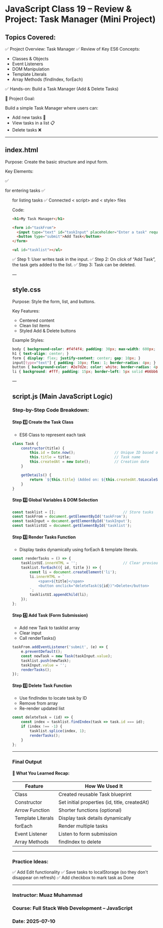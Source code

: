 # JavaScript Class 19 – Review & Project: Task Manager (Mini Project)

## Topics Covered:

✅ Project Overview: Task Manager
✅ Review of Key ES6 Concepts:

* Classes & Objects
* Event Listeners
* DOM Manipulation
* Template Literals
* Array Methods (findIndex, forEach)

✅ Hands-on: Build a Task Manager (Add & Delete Tasks)

🚀 Project Goal:

Build a simple Task Manager where users can:

* Add new tasks 📝
* View tasks in a list 📋
* Delete tasks ❌

---

## index.html

Purpose: Create the basic structure and input form.

Key Elements:

✅ <form> for entering tasks
✅ <ul> for listing tasks
✅ Connected < script> and < style> files

Code:

```html
<h1>My Task Manager</h1>

<form id="taskFrom">
  <input type="text" id="taskInput" placeholder="Enter a task" required>
  <button type="submit">Add Task</button>
</form>

<ul id="tasklist"></ul>
```

✅ Step 1: User writes task in the input.
✅ Step 2: On click of “Add Task”, the task gets added to the list.
✅ Step 3: Task can be deleted.

—

## style.css

Purpose: Style the form, list, and buttons.

Key Features:

* Centered content
* Clean list items
* Styled Add & Delete buttons

Example Styles:

```css
body { background-color: #f4f4f4; padding: 30px; max-width: 600px; margin: auto; }
h1 { text-align: center; }
form { display: flex; justify-content: center; gap: 10px; }
input[type="text"] { padding: 10px; flex: 1; border-radius: 4px; }
button { background-color: #2e7d2e; color: white; border-radius: 4px; }
li { background: #fff; padding: 15px; border-left: 5px solid #66bb6a; display: flex; justify-content: space-between; }
```

—

## script.js (Main JavaScript Logic)

### Step-by-Step Code Breakdown:

#### Step 1️⃣ Create the Task Class

* ES6 Class to represent each task

```js
class Task {
    constructor(title) {
        this.id = Date.now();                  // Unique ID based on timestamp
        this.title = title;                    // Task name
        this.createdAt = new Date();           // Creation date
    }

    getDetails() {
        return `${this.title} (Added on: ${this.createdAt.toLocaleString()})`;
    }
}
```

#### Step 2️⃣ Global Variables & DOM Selection

```js
const tasklist = [];                               // Store tasks
const taskFrom = document.getElementById('taskFrom');
const taskInput = document.getElementById('taskInput');
const tasklistUI = document.getElementById('tasklist');
```

#### Step 3️⃣ Render Tasks Function

* Display tasks dynamically using forEach & template literals.

```js
const renderTasks = () => {
    tasklistUI.innerHTML = '';                     // Clear previous list
    tasklist.forEach(({ id, title }) => {
        const li = document.createElement('li');
        li.innerHTML = `
            <span>${title}</span>
            <button onclick="deleteTask(${id})">Delete</button>
        `;
        tasklistUI.appendChild(li);
    });
};
```

#### Step 4️⃣ Add Task (Form Submission)

* Add new Task to tasklist array
* Clear input
* Call renderTasks()

```js
taskFrom.addEventListener('submit', (e) => {
    e.preventDefault();
    const newTask = new Task(taskInput.value);
    tasklist.push(newTask);
    taskInput.value = '';
    renderTasks();
});
```

#### Step 5️⃣ Delete Task Function

* Use findIndex to locate task by ID
* Remove from array
* Re-render updated list

```js
const deleteTask = (id) => {
    const index = tasklist.findIndex(task => task.id === id);
    if (index !== -1) {
        tasklist.splice(index, 1);
        renderTasks();
    }
};
```

---
### Final Output

#### 📌 What You Learned Recap:

| Feature           | How We Used It                                |
| ----------------- | --------------------------------------------- |
| Class             | Created reusable Task blueprint               |
| Constructor       | Set initial properties (id, title, createdAt) |
| Arrow Function    | Shorter functions (optional)                  |
| Template Literals | Display task details dynamically              |
| forEach           | Render multiple tasks                         |
| Event Listener    | Listen to form submission                     |
| Array Methods     | findIndex to delete                           |

---

### Practice Ideas:

✅ Add Edit functionality
✅ Save tasks to localStorage (so they don't disappear on refresh)
✅ Add checkbox to mark task as Done

---



### Instructor: Muaz Muhammad
### Course: Full Stack Web Development – JavaScript
### Date: 2025-07-10


